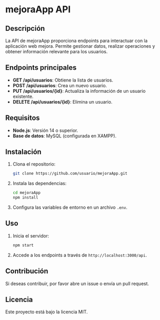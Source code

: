 # mejoraApp API

## Descripción
La API de mejoraApp proporciona endpoints para interactuar con la aplicación web mejora. Permite gestionar datos, realizar operaciones y obtener información relevante para los usuarios.

## Endpoints principales
- **GET /api/usuarios**: Obtiene la lista de usuarios.
- **POST /api/usuarios**: Crea un nuevo usuario.
- **PUT /api/usuarios/{id}**: Actualiza la información de un usuario existente.
- **DELETE /api/usuarios/{id}**: Elimina un usuario.

## Requisitos
- **Node.js**: Versión 14 o superior.
- **Base de datos**: MySQL (configurada en XAMPP).

## Instalación
1. Clona el repositorio:
    ```bash
    git clone https://github.com/usuario/mejoraApp.git
    ```
2. Instala las dependencias:
    ```bash
    cd mejoraApp
    npm install
    ```
3. Configura las variables de entorno en un archivo `.env`.

## Uso
1. Inicia el servidor:
    ```bash
    npm start
    ```
2. Accede a los endpoints a través de `http://localhost:3000/api`.

## Contribución
Si deseas contribuir, por favor abre un issue o envía un pull request.

## Licencia
Este proyecto está bajo la licencia MIT.
